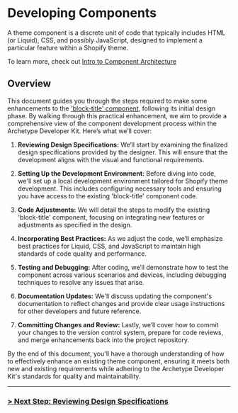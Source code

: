 # Developing Components

A theme component is a discrete unit of code that typically includes HTML (or Liquid), CSS, and possibly JavaScript, designed to implement a particular feature within a Shopify theme.

To learn more, check out [Intro to Component Architecture](https://github.com/archetype-themes/devkit/blob/main/2.%20Architecture/Theme%20Components/Introduction.md)

## Overview

This document guides you through the steps required to make some enhancements to the ['block-title' component](https://github.com/archetype-themes/reference-components/blob/main/components/block-title/block-title.liquid), following its initial design phase. By walking through this practical enhancement, we aim to provide a comprehensive view of the component development process within the Archetype Developer Kit. Here’s what we’ll cover:

1. **Reviewing Design Specifications:** We’ll start by examining the finalized design specifications provided by the designer. This will ensure that the development aligns with the visual and functional requirements.

2. **Setting Up the Development Environment:** Before diving into code, we'll set up a local development environment tailored for Shopify theme development. This includes configuring necessary tools and ensuring you have access to the existing 'block-title' component code.

3. **Code Adjustments:** We will detail the steps to modify the existing 'block-title' component, focusing on integrating new features or adjustments as specified in the design.

4. **Incorporating Best Practices:** As we adjust the code, we’ll emphasize best practices for Liquid, CSS, and JavaScript to maintain high standards of code quality and performance.

5. **Testing and Debugging:** After coding, we’ll demonstrate how to test the component across various scenarios and devices, including debugging techniques to resolve any issues that arise.

6. **Documentation Updates:** We'll discuss updating the component's documentation to reflect changes and provide clear usage instructions for other developers and future reference.

7. **Committing Changes and Review:** Lastly, we’ll cover how to commit your changes to the version control system, prepare for code reviews, and merge enhancements back into the project repository.

By the end of this document, you'll have a thorough understanding of how to effectively enhance an existing theme component, ensuring it meets both new and existing requirements while adhering to the Archetype Developer Kit's standards for quality and maintainability.

---

### [> Next Step: Reviewing Design Specifications](https://github.com/archetype-themes/devkit/blob/main/1.%20Getting%20Started/Developing%20components/b.%20Reviewing%20Design%20Specifications.md)
